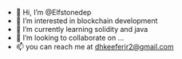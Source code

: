 - 👋 Hi, I’m @Elfstonedep
- 👀 I’m interested in blockchain development
- 🌱 I’m currently learning solidity and java
- 💞️ I’m looking to collaborate on ...
- 📫 you can reach me at dhkeeferjr2@gmail.com

<!---
Elfstonedep/Elfstonedep is a ✨ special ✨ repository because its `README.md` (this file) appears on your GitHub profile.
You can click the Preview link to take a look at your changes.
--->
